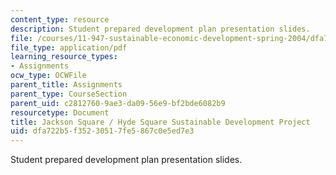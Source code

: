```yaml
---
content_type: resource
description: Student prepared development plan presentation slides.
file: /courses/11-947-sustainable-economic-development-spring-2004/dfa722b5f35230517fe5867c0e5ed7e3_jp_phase1.pdf
file_type: application/pdf
learning_resource_types:
- Assignments
ocw_type: OCWFile
parent_title: Assignments
parent_type: CourseSection
parent_uid: c2812760-9ae3-da09-56e9-bf2bde6082b9
resourcetype: Document
title: Jackson Square / Hyde Square Sustainable Development Project
uid: dfa722b5-f352-3051-7fe5-867c0e5ed7e3
---
```

Student prepared development plan presentation slides.

